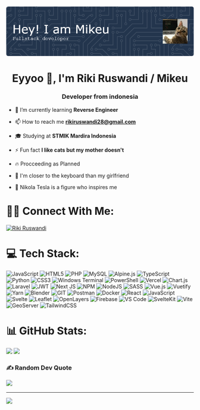 ![Header](./github-header-image.png)
<h1 align="center">Eyyoo 👋, I'm Riki Ruswandi / Mikeu</h1>
<h3 align="center">Developer from indonesia</h3>

- 🌱 I’m currently learning **Reverse Engineer**

- 📫 How to reach me **rikiruswandi28@gmail.com**

- 🎓️ Studying at **STMIK Mardira Indonesia**

- ⚡ Fun fact **I like cats but my mother doesn't**

- 🔥 Procceeding as Planned

- 🤝 I'm closer to the keyboard than my girlfriend

- 🌈 Nikola Tesla is a figure who inspires me

# 🙌🏻 Connect With Me:
<p align="left">
<a href="https://linkedin.com/in/riki-ruswandi-b8a507190" target="blank"><img align="center" src="https://raw.githubusercontent.com/rahuldkjain/github-profile-readme-generator/master/src/images/icons/Social/linked-in-alt.svg" alt="Riki Ruswandi" height="30" width="40" /></a>
</p>

# 💻 Tech Stack:
![JavaScript](https://img.shields.io/badge/javascript-%23323330.svg?style=for-the-badge&logo=javascript&logoColor=%23F7DF1E) ![HTML5](https://img.shields.io/badge/html5-%23E34F26.svg?style=for-the-badge&logo=html5&logoColor=white) ![PHP](https://img.shields.io/badge/php-%23777BB4.svg?style=for-the-badge&logo=php&logoColor=white) ![MySQL](https://img.shields.io/badge/mysql-4479A1.svg?style=for-the-badge&logo=mysql&logoColor=white) ![Alpine.js](https://img.shields.io/badge/alpinejs-white.svg?style=for-the-badge&logo=alpinedotjs&logoColor=%238BC0D0) ![TypeScript](https://img.shields.io/badge/typescript-%23007ACC.svg?style=for-the-badge&logo=typescript&logoColor=white) ![Python](https://img.shields.io/badge/python-3670A0?style=for-the-badge&logo=python&logoColor=ffdd54) ![CSS3](https://img.shields.io/badge/css3-%231572B6.svg?style=for-the-badge&logo=css3&logoColor=white) ![Windows Terminal](https://img.shields.io/badge/Windows%20Terminal-%234D4D4D.svg?style=for-the-badge&logo=windows-terminal&logoColor=white) ![PowerShell](https://img.shields.io/badge/PowerShell-%235391FE.svg?style=for-the-badge&logo=powershell&logoColor=white) ![Vercel](https://img.shields.io/badge/vercel-%23000000.svg?style=for-the-badge&logo=vercel&logoColor=white) ![Chart.js](https://img.shields.io/badge/chart.js-F5788D.svg?style=for-the-badge&logo=chart.js&logoColor=white) ![Laravel](https://img.shields.io/badge/laravel-%23FF2D20.svg?style=for-the-badge&logo=laravel&logoColor=white) ![JWT](https://img.shields.io/badge/JWT-black?style=for-the-badge&logo=JSON%20web%20tokens) ![Next JS](https://img.shields.io/badge/Next-black?style=for-the-badge&logo=next.js&logoColor=white) ![NPM](https://img.shields.io/badge/NPM-%23CB3837.svg?style=for-the-badge&logo=npm&logoColor=white) ![NodeJS](https://img.shields.io/badge/node.js-6DA55F?style=for-the-badge&logo=node.js&logoColor=white) ![SASS](https://img.shields.io/badge/SASS-hotpink.svg?style=for-the-badge&logo=SASS&logoColor=white) ![Vue.js](https://img.shields.io/badge/vue.js-%2335495e.svg?style=for-the-badge&logo=vuedotjs&logoColor=%234FC08D) ![Vuetify](https://img.shields.io/badge/Vuetify-1867C0?style=for-the-badge&logo=vuetify&logoColor=AEDDFF) ![Yarn](https://img.shields.io/badge/yarn-%232C8EBB.svg?style=for-the-badge&logo=yarn&logoColor=white) ![Blender](https://img.shields.io/badge/blender-%23F5792A.svg?style=for-the-badge&logo=blender&logoColor=white) ![GIT](https://img.shields.io/badge/Git-fc6d26?style=for-the-badge&logo=git&logoColor=white) ![Postman](https://img.shields.io/badge/Postman-FF6C37?style=for-the-badge&logo=postman&logoColor=white) ![Docker](https://img.shields.io/badge/docker-%230db7ed.svg?style=for-the-badge&logo=docker&logoColor=white) ![React](https://img.shields.io/badge/react-%2320232a.svg?style=for-the-badge&logo=react&logoColor=%2361DAFB) ![JavaScript](https://img.shields.io/badge/-JavaScript-F7DF1E?logo=javascript&logoColor=black&style=flat-square) ![Svelte](https://img.shields.io/badge/-Svelte-FF3E00?logo=svelte&logoColor=white&style=flat-square) ![Leaflet](https://img.shields.io/badge/-Leaflet-199900?logo=leaflet&logoColor=white&style=flat-square) ![OpenLayers](https://img.shields.io/badge/-OpenLayers-1F6FEB?logo=openlayers&logoColor=white&style=flat-square) ![Firebase](https://img.shields.io/badge/-Firebase-FFCA28?logo=firebase&logoColor=black&style=flat-square) ![VS Code](https://img.shields.io/badge/-VS%20Code-007ACC?logo=visual-studio-code&logoColor=white&style=flat-square) ![SvelteKit](https://img.shields.io/badge/-SvelteKit-FF3E00?logo=svelte&logoColor=white&style=flat-square) ![Vite](https://img.shields.io/badge/-Vite-646CFF?logo=vite&logoColor=white&style=flat-square) ![GeoServer](https://img.shields.io/badge/-GeoServer-448CCB?style=flat-square) ![TailwindCSS](https://img.shields.io/badge/-TailwindCSS-06B6D4?logo=tailwind-css&logoColor=white&style=flat-square)


 # 📊 GitHub Stats:

 ![](https://github-readme-streak-stats.herokuapp.com/?user=rikiruswandii&theme=dark&hide_border=false)
 ![](https://github-readme-stats.vercel.app/api?username=rikiruswandii&theme=dark&hide_border=false&include_all_commits=false&count_private=false)


### ✍️ Random Dev Quote
![](https://quotes-github-readme.vercel.app/api?type=horizontal&theme=radical)

---
[![](https://visitcount.itsvg.in/api?id=rikiruswandii&icon=0&color=0)](https://visitcount.itsvg.in)

<!-- Proudly created with GPRM ( https://gprm.itsvg.in ) -->